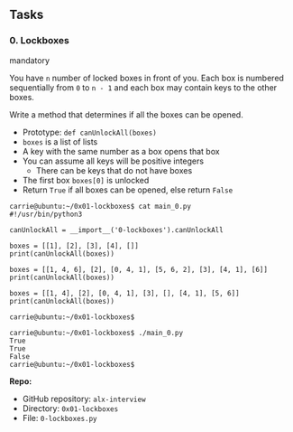 Tasks
-----

### 0\. Lockboxes

mandatory

You have `n` number of locked boxes in front of you. Each box is numbered sequentially from `0` to `n - 1` and each box may contain keys to the other boxes.

Write a method that determines if all the boxes can be opened.

- Prototype: `def canUnlockAll(boxes)`
- `boxes` is a list of lists
- A key with the same number as a box opens that box
- You can assume all keys will be positive integers
  - There can be keys that do not have boxes
- The first box `boxes[0]` is unlocked
- Return `True` if all boxes can be opened, else return `False`

```
carrie@ubuntu:~/0x01-lockboxes$ cat main_0.py
#!/usr/bin/python3

canUnlockAll = __import__('0-lockboxes').canUnlockAll

boxes = [[1], [2], [3], [4], []]
print(canUnlockAll(boxes))

boxes = [[1, 4, 6], [2], [0, 4, 1], [5, 6, 2], [3], [4, 1], [6]]
print(canUnlockAll(boxes))

boxes = [[1, 4], [2], [0, 4, 1], [3], [], [4, 1], [5, 6]]
print(canUnlockAll(boxes))

carrie@ubuntu:~/0x01-lockboxes$

```

```
carrie@ubuntu:~/0x01-lockboxes$ ./main_0.py
True
True
False
carrie@ubuntu:~/0x01-lockboxes$

```

**Repo:**

- GitHub repository: `alx-interview`
- Directory: `0x01-lockboxes`
- File: `0-lockboxes.py`

